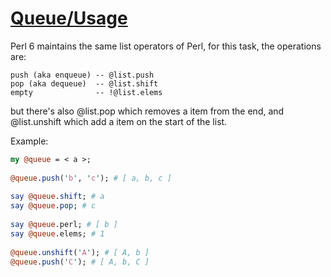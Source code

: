 [1]: http://rosettacode.org/wiki/Queue/Usage

# [Queue/Usage][1]

Perl 6 maintains the same list operators of Perl, for this task, the operations are:

```text
push (aka enqueue) -- @list.push
pop (aka dequeue)  -- @list.shift
empty              -- !@list.elems
```


but there's also @list.pop which removes a item from the end,
and @list.unshift which add a item on the start of the list.

Example:

```perl
my @queue = < a >;
 
@queue.push('b', 'c'); # [ a, b, c ]
 
say @queue.shift; # a
say @queue.pop; # c
 
say @queue.perl; # [ b ]
say @queue.elems; # 1
 
@queue.unshift('A'); # [ A, b ]
@queue.push('C'); # [ A, b, C ]
```
